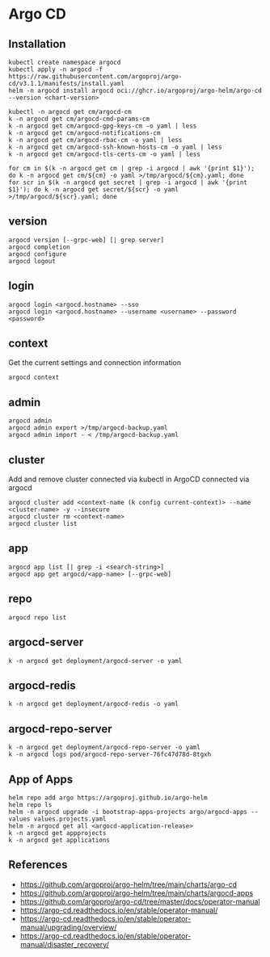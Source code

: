 # Argo CD

## Installation
```
kubectl create namespace argocd
kubectl apply -n argocd -f https://raw.githubusercontent.com/argoproj/argo-cd/v3.1.1/manifests/install.yaml
helm -n argocd install argocd oci://ghcr.io/argoproj/argo-helm/argo-cd --version <chart-version>

kubectl -n argocd get cm/argocd-cm
k -n argocd get cm/argocd-cmd-params-cm
k -n argocd get cm/argocd-gpg-keys-cm -o yaml | less
k -n argocd get cm/argocd-notifications-cm
k -n argocd get cm/argocd-rbac-cm -o yaml | less
k -n argocd get cm/argocd-ssh-known-hosts-cm -o yaml | less
k -n argocd get cm/argocd-tls-certs-cm -o yaml | less

for cm in $(k -n argocd get cm | grep -i argocd | awk '{print $1}'); do k -n argocd get cm/${cm} -o yaml >/tmp/argocd/${cm}.yaml; done
for scr in $(k -n argocd get secret | grep -i argocd | awk '{print $1}'); do k -n argocd get secret/${scr} -o yaml >/tmp/argocd/${scr}.yaml; done
```

## version
```
argocd version [--grpc-web] [| grep server]
argocd completion
argocd configure
argocd logout
```

## login
```
argocd login <argocd.hostname> --sso
argocd login <argocd.hostname> --username <username> --password <password>
```

## context
Get the current settings and connection information
```
argocd context
```

## admin
```
argocd admin
argocd admin export >/tmp/argocd-backup.yaml
argocd admin import - < /tmp/argocd-backup.yaml
```

## cluster
Add and remove cluster connected via kubectl in ArgoCD connected via argocd
```
argocd cluster add <context-name (k config current-context)> --name <cluster-name> -y --insecure
argocd cluster rm <context-name>
argocd cluster list
```

## app
```
argocd app list [| grep -i <search-string>]
argocd app get argocd/<app-name> [--grpc-web]
```

## repo
```
argocd repo list
```

## argocd-server
```
k -n argocd get deployment/argocd-server -o yaml
```

## argocd-redis
```
k -n argocd get deployment/argocd-redis -o yaml
```

## argocd-repo-server
```
k -n argocd get deployment/argocd-repo-server -o yaml
k -n argocd logs pod/argocd-repo-server-76fc47d78d-8tgxh
```

## App of Apps
```
helm repo add argo https://argoproj.github.io/argo-helm
helm repo ls
helm -n argocd upgrade -i bootstrap-apps-projects argo/argocd-apps --values values.projects.yaml
helm -n argocd get all <argocd-application-release>
k -n argocd get appprojects
k -n argocd get applications
```

## References

- https://github.com/argoproj/argo-helm/tree/main/charts/argo-cd
- https://github.com/argoproj/argo-helm/tree/main/charts/argocd-apps
- https://github.com/argoproj/argo-cd/tree/master/docs/operator-manual
- https://argo-cd.readthedocs.io/en/stable/operator-manual/
- https://argo-cd.readthedocs.io/en/stable/operator-manual/upgrading/overview/
- https://argo-cd.readthedocs.io/en/stable/operator-manual/disaster_recovery/
